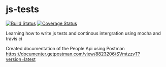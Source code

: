 # js-tests
[![Build Status](https://travis-ci.org/banobepascal/js-tests.svg?branch=master)](https://travis-ci.org/banobepascal/js-tests)
[![Coverage Status](https://coveralls.io/repos/github/banobepascal/js-tests/badge.svg?branch=master)](https://coveralls.io/github/banobepascal/js-tests?branch=master)

Learning how to write js tests and continous intergration using mocha and travis ci

Created documentation of the People Api using Postman 
https://documenter.getpostman.com/view/8823206/SVmtzzvT?version=latest